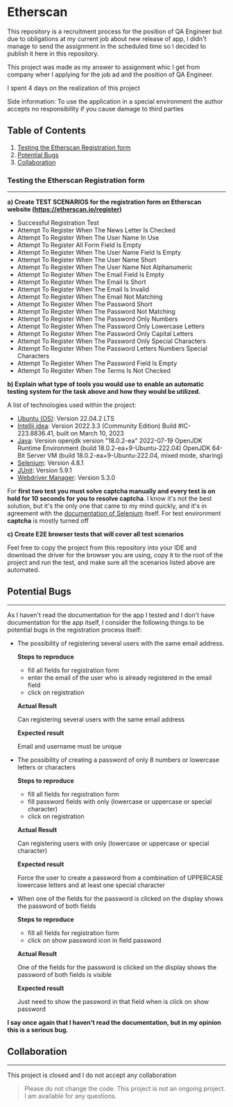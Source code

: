 # Etherscan
This repository is a recruitment process for the position of QA Engineer but due to obligations at my current job about new release of app, I didn't manage to send the assignment in the scheduled time so I decided to publish it here in this repository. 

This project was made as my answer to assignment whic I get from company wher I applying for the job ad and the position of QA Engineer. 

I spent 4 days on the realization of this project

Side information: To use the application in a special environment the author accepts no responsibility if you cause damage to third parties

## Table of Contents
1. [Testing the Etherscan Registration form](#testing-the-etherscan-registration-form)
2. [Potential Bugs](#potential-bugs)
3. [Collaboration](#collaboration)
### Testing the Etherscan Registration form
***
__a) Create TEST SCENARIOS for the registration form on Etherscan website (https://etherscan.io/register)__<br>
* Successful Registration Test
* Attempt To Register When The News Letter Is Checked
* Attempt To Register When The User Name In Use
* Attempt To Register All Form Field Is Empty 
* Attempt To Register When The User Name Field Is Empty
* Attempt To Register When The User Name Short
* Attempt To Register When The User Name Not Alphanumeric
* Attempt To Register When The Email Field Is Empty
* Attempt To Register When The Email Is Short
* Attempt To Register When The Email Is Invalid
* Attempt To Register When The Email Not Matching
* Attempt To Register When The Password Short
* Attempt To Register When The Password Not Matching
* Attempt To Register When The Password Only Numbers
* Attempt To Register When The Password Only Lowercase Letters
* Attempt To Register When The Password Only Capital Letters
* Attempt To Register When The Password Only Special Characters
* Attempt To Register When The Password Letters Numbers Special Characters
* Attempt To Register When The Password Field Is Empty
* Attempt To Register When The Terms Is Not Checked

__b) Explain what type of tools you would use to enable an automatic testing system for the task above and how they would be utilized.__<br>
  
  A list of technologies used within the project:
* [Ubuntu (OS)](https://ubuntu.com/): Version 22.04.2 LTS 
* [Intellij idea](https://www.jetbrains.com/idea/): Version 2022.3.3 (Community Edition) Build #IC-223.8836.41, built on March 10, 2023
* [Java](https://www.java.com/en/): Version openjdk version "18.0.2-ea" 2022-07-19 OpenJDK Runtime Environment (build 18.0.2-ea+9-Ubuntu-222.04) OpenJDK 64-Bit Server VM (build 18.0.2-ea+9-Ubuntu-222.04, mixed mode, sharing)
* [Selenium](https://www.selenium.dev/): Version 4.8.1 
* [JUnit](https://junit.org/junit5/): Version 5.9.1
* [Webdriver Manager](https://bonigarcia.dev/webdrivermanager/): Version 5.3.0

For __first two test you must solve captcha manually and every test is on hold for 10 seconds for you to resolve captcha__. I know it's not the best solution, but it's the only one that came to my mind quickly, and it's in agreement with the [documentation of Selenium](https://www.selenium.dev/documentation/test_practices/discouraged/captchas/) itself. For test environment __captcha__ is mostly turned off

 __c) Create E2E browser tests that will cover all test scenarios__<br>
 
 Feel free to copy the project from this repository into your IDE and download the driver for the browser you are using, copy it to the root of the project and run the test, and make sure all the scenarios listed above are automated.

## Potential Bugs
***
As I haven't read the documentation for the app I tested and I don't have documentation for the app itself, I consider the following things to be potential bugs in the registration process itself:
* The possibility of registering several users with the same email address.
   
   __Steps to reproduce__
   * fill all fields for registration form
   * enter the email of the user who is already registered in the email field
   * click on registration
   
   __Actual Result__
   
   Can registering several users with the same email address
   
   __Expected result__
   
   Email and username must be unique
     
* The possibility of creating a password of only 8 numbers or lowercase letters or characters

   __Steps to reproduce__
   * fill all fields for registration form
   * fill password fields with only (lowercase or uppercase or special character)
   * click on registration
   
   __Actual Result__
   
   Can registering users with only (lowercase or uppercase or special character)
   
   __Expected result__
   
   Force the user to create a password from a combination of UPPERCASE lowercase letters and at least one special character
  
* When one of the fields for the password is clicked on the display shows the password of both fields

   __Steps to reproduce__
   * fill all fields for registration form
   * click on show password icon in field password
   
   __Actual Result__
   
   One of the fields for the password is clicked on the display shows the password of both fields is visible
   
   __Expected result__
   
   Just need to show the password in that field when is click on show password

__I say once again that I haven't read the documentation, but in my opinion this is a serious bug.__

## Collaboration
***
This project is closed and I do not accept any collaboration
> Please do not change the code. 
> This project is not an ongoing project.
> I am available for any questions.
